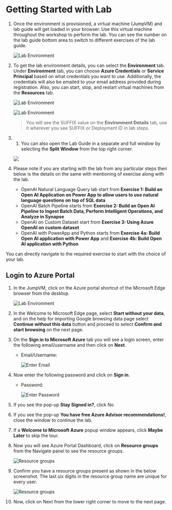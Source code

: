 

# Getting Started with Lab

1. Once the environment is provisioned, a virtual machine (JumpVM) and lab guide will get loaded in your browser. Use this virtual machine throughout the workshop to perform the lab. You can see the number on the lab guide bottom area to switch to different exercises of the lab guide.
   

   ![](media/openai(1).png "Lab Environment")

1. To get the lab environment details, you can select the **Environment** tab. Under **Environment** tab, you can choose **Azure Credentials** or **Service Principal** based on what credentials you want to use. Additionally, the credentials will also be emailed to your email address provided during registration. Also, you can start, stop, and restart virtual machines from the **Resources** tab.

   ![](media/openai(2).png "Lab Environment")

   ![](media/OPENAI(3).png "Lab Environment")

    > You will see the SUFFIX value on the **Environment Details** tab, use it wherever you see SUFFIX or Deployment ID in lab steps.

1. 1. You can also open the Lab Guide in a separate and full window by selecting the **Split Window** from the top right corner.

    ![](media/split1.png)

1. Please note if you are starting with the lab from any particular steps then below is the details on the same with mentioning of exercise along with the lab.

   * OpenAI Natural Language Query lab start from **Exercise 1: Build an Open AI Application on Power App to allow users to use natural language questions on top of SQL data**
   * OpenAI Batch Pipeline starts from **Exercise 2: Build an Open AI Pipeline to Ingest Batch Data, Perform Intelligent Operations, and Analyze in Synapse**
   * OpenAI on Custom Dataset start from **Exercise 3: Using Azure OpenAI on custom dataset**
   * OpenAI with PowerApp and Python starts from **Exercise 4a: Build Open AI application with Power App** and **Exercise 4b: Build Open AI application with Python**
  
  You can directly navigate to the required exercise to start with the choice of your lab.

## Login to Azure Portal

1. In the JumpVM, click on the Azure portal shortcut of the Microsoft Edge browser from the desktop.

   ![](media/openai(4).png "Lab Environment")

1. In the Welcome to Microsoft Edge page, select **Start without your data**, and on the help for importing Google browsing data page select **Continue without this data** button and proceed to select **Confirm and start browsing** on the next page.
   
1. On the **Sign in to Microsoft Azure** tab you will see a login screen, enter the following email/username and then click on **Next**. 
   * Email/Username: <inject key="AzureAdUserEmail"></inject>
   
     ![](media/image7.png "Enter Email")
     
1. Now enter the following password and click on **Sign in**.
   * Password: <inject key="AzureAdUserPassword"></inject>
   
     ![](media/image8.png "Enter Password")
     
1. If you see the pop-up **Stay Signed in?**, click No

1. If you see the pop-up **You have free Azure Advisor recommendations!**, close the window to continue the lab.

1. If a **Welcome to Microsoft Azure** popup window appears, click **Maybe Later** to skip the tour.
   
1. Now you will see Azure Portal Dashboard, click on **Resource groups** from the Navigate panel to see the resource groups.

    ![](media/select-rg.png "Resource groups")
   
1. Confirm you have a resource groups present as shown in the below screenshot. The last six digits in the resource group name are unique for every user.

    ![](media/openai1.png "Resource groups")
   
1. Now, click on Next from the lower right corner to move to the next page.
